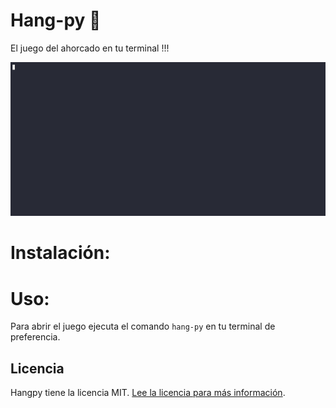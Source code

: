 # Hang-py 🐍

El juego del ahorcado en tu terminal !!!

![Preview Gif](https://raw.githubusercontent.com/Renzofbn/hang-py/main/preview.gif)

# Instalación:

# Uso:
Para abrir el juego ejecuta el comando ``` hang-py ``` en tu terminal de preferencia.

## Licencia

Hangpy tiene la licencia MIT. [Lee la licencia para más información](https://github.com/Renzofbn/hang-py/blob/main/LICENSE).
